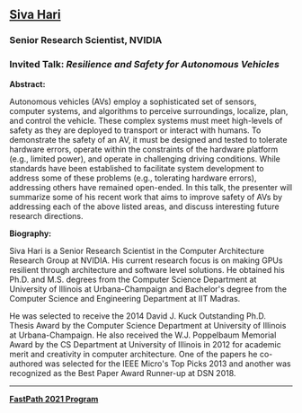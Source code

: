 ## [Siva Hari](https://research.nvidia.com/person/siva-hari)
### Senior Research Scientist, NVIDIA

### Invited Talk:  *Resilience and Safety for Autonomous Vehicles*

**Abstract:**

Autonomous vehicles (AVs) employ a sophisticated set of sensors, computer systems, and algorithms to perceive surroundings, localize, plan, and control the vehicle. These complex systems must meet high-levels of safety as they are deployed to transport or interact with humans. To demonstrate the safety of an AV, it must be designed and tested to tolerate hardware errors, operate within the constraints of the hardware platform (e.g., limited power), and operate in challenging driving conditions. While standards have been established to facilitate system development to address some of these problems (e.g., tolerating hardware errors), addressing others have remained open-ended. In this talk, the presenter will summarize some of his recent work that aims to improve safety of AVs by addressing each of the above listed areas, and discuss interesting future research directions.

**Biography:**

Siva Hari is a Senior Research Scientist in the Computer Architecture Research Group at NVIDIA.  His current research focus is on making GPUs resilient through architecture and software level solutions. He obtained his Ph.D. and M.S. degrees from the Computer Science Department at University of Illinois at Urbana-Champaign and Bachelor's degree from the Computer Science and Engineering Department at IIT Madras.

He was selected to receive the 2014 David J. Kuck Outstanding Ph.D. Thesis Award by the Computer Science Department at University of Illinois at Urbana-Champaign. He also received the W.J. Poppelbaum Memorial Award by the CS Department at University of Illinois in 2012 for academic merit and creativity in computer architecture. One of the papers he co-authored was selected for the IEEE Micro's Top Picks 2013 and another was recognized as the Best Paper Award Runner-up at DSN 2018.

----
**[FastPath 2021 Program](https://tinyurl.com/fastpath2021/Program)**
